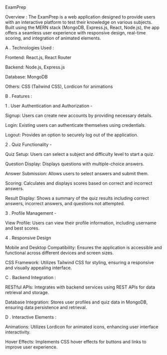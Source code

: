 ExamPrep

Overview : 
The ExamPrep is a web application designed to provide users with an interactive platform to test their knowledge on various subjects. Built using the MERN stack (MongoDB, Express.js, React, Node.js), the app offers a seamless user experience with responsive design, real-time scoring, and integration of animated elements.



A . Technologies Used : 

Frontend: React.js, React Router

Backend: Node.js, Express.js

Database: MongoDB

Others: CSS (Tailwind CSS), Lordicon for animations



B . Features : 


1 . User Authentication and Authorization - 

Signup: Users can create new accounts by providing necessary details.

Login: Existing users can authenticate themselves using credentials.

Logout: Provides an option to securely log out of the application.


2 . Quiz Functionality - 

Quiz Setup: Users can select a subject and difficulty level to start a quiz.

Question Display: Displays questions with multiple-choice answers.

Answer Submission: Allows users to select answers and submit them.

Scoring: Calculates and displays scores based on correct and incorrect answers.

Result Display: Shows a summary of the quiz results including correct answers, incorrect answers, and questions not attempted.


3 . Profile Management - 

View Profile: Users can view their profile information, including username and best scores.

4 . Responsive Design

Mobile and Desktop Compatibility: Ensures the application is accessible and functional across different devices and screen sizes.

CSS Framework: Utilizes Tailwind CSS for styling, ensuring a responsive and visually appealing interface.


C . Backend Integration : 

RESTful APIs: Integrates with backend services using REST APIs for data retrieval and storage.

Database Integration: Stores user profiles and quiz data in MongoDB, ensuring data persistence and retrieval.


D . Interactive Elements : 

Animations: Utilizes Lordicon for animated icons, enhancing user interface interactivity.

Hover Effects: Implements CSS hover effects for buttons and links to improve user experience.
